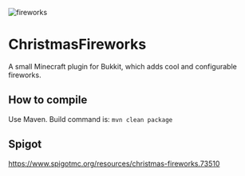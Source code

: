 ![fireworks](https://i.imgur.com/594YyoF.png)

# ChristmasFireworks
A small Minecraft plugin for Bukkit, which adds cool and configurable fireworks. 

## How to compile
Use Maven. Build command is: `mvn clean package`

## Spigot
https://www.spigotmc.org/resources/christmas-fireworks.73510

